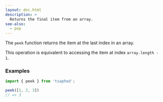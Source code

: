 ```yaml
---
layout: doc.html
description: >
  Returns the final item from an array.
see-also:
  - pop
---
```


The `peek` function returns the item at the last index in an array.

This operation is equivalent to accessing the item at index `array.length - 1`.

### Examples
```js
import { peek } from 'tsaphod';

peek([1, 2, 3])
// => 3
```

